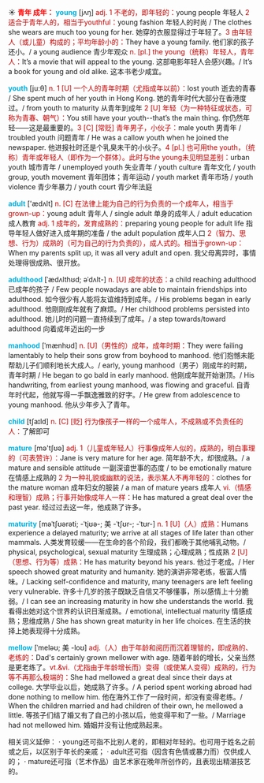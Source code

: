☀ <font color="red">**青年 成年：**</font>
<font color="sky blue">**young**</font> [jʌŋ] 
<font color="#c00000">adj. 1 不老的，即年轻的：</font>young people 年轻人 <font color="#c00000">2 适合于青年人的，相当于youthful：</font>young fashion 年轻人的时尚 / The clothes she wears are much too young for her. 她穿的衣服显得过于年轻了。<font color="#c00000">3 由年轻人（或儿童）构成的；平均年龄小的：</font>They have a young family. 他们家的孩子还小。/ a young audience 青少年观众 <font color="#c00000">n. [pl.] the young（统称）年轻人，青年人：</font>It’s a movie that will appeal to the young. 这部电影年轻人会感兴趣。/ It’s a book for young and old alike. 这本书老少咸宜。

<font color="sky blue">**youth**</font> [ju:θ] 
<font color="#c00000">n. 1 [U] 一个人的青年时期（尤指成年以前）：</font>lost youth 逝去的青春 / She spent much of her youth in Hong Kong. 她的青年时代大部分在香港度过。/ from youth to maturity 从青年到成年 <font color="#c00000">2 [U] 年轻（为一种特征或状态，可称为青春、朝气）：</font>You still have your youth--that’s the main thing. 你仍然年轻——这是最重要的。<font color="#c00000">3 [C] [常贬] 青年男子，小伙子：</font>male youth 男青年 / troubled youth 问题青年 / He was a callow youth when he joined the newspaper. 他进报社时还是个乳臭未干的小伙子。<font color="#c00000">4 [pl.] 也可用the youth，（统称）青年或年轻人（即作为一个群体）。此时与the young未见明显差别：</font>urban youth 城市青年 / unemployed youth 失业青年 / youth culture 青年文化 / youth group, youth movement 青年团体；青年运动 / youth market 青年市场 / youth violence 青少年暴力 / youth court 青少年法庭

<font color="sky blue">**adult**</font> ['ædʌlt] 
<font color="#c00000">n. [C] 在法律上能为自己的行为负责的一个成年人，相当于grown-up：</font>young adult 青年人 / single adult 单身的成年人 / adult education 成人教育 <font color="#c00000">adj. 1 成年的，发育成熟的：</font>preparing young people for adult life 指导年轻人做好进入成年期的准备 / the adult population 成年人口 <font color="#c00000">2（智力、思想、行为）成熟的（可为自己的行为负责的），成人式的。相当于grown-up：</font>When my parents split up, it was all very adult and open. 我父母离异时，事情处理得很成熟、很开放。
           
<font color="sky blue">**adulthood**</font> [ˈædʌlthʊd; əˈdʌlt-]
<font color="#c00000">n. [U] 成年的状态：</font>a child reaching adulthood 已成年的孩子 / Few people nowadays are able to maintain friendships into adulthood. 如今很少有人能将友谊维持到成年。/ His problems began in early adulthood. 他刚刚成年就有了麻烦。/ Her childhood problems persisted into adulthood. 她儿时的问题一直持续到了成年。/ a step towards/toward adulthood 向着成年迈出的一步
           
<font color="sky blue">**manhood**</font> [ˈmænhʊd]
<font color="#c00000">n. [U]（男性的）成年，成年时期：</font>They were failing lamentably to help their sons grow from boyhood to manhood. 他们抱憾未能帮助儿子们顺利地长大成人。/ early, young manhood（男子）刚成年的时期，青年时期 / He began to go bald in early manhood. 他刚成年就开始谢顶。/ His handwriting, from earliest young manhood, was flowing and graceful. 自青年时代起，他就写得一手飘逸雅致的好字。/ He grew from adolescence to young manhood. 他从少年步入了青年。

<font color="sky blue">**child**</font> [tʃaɪld] 
<font color="#c00000">n. [C] [贬] 行为像孩子一样的一个成年人，不成熟或不负责任的人：</font>了解即可

<font color="sky blue">**mature**</font> [mə'tʃʊə] 
<font color="#c00000">adj. 1（儿童或年轻人）行事像成年人似的，成熟的，明白事理的（可表赞许）：</font>Jane is very mature for her age. 简年龄不大，却很成熟。/ a mature and sensible attitude 一副深谙世事的态度 / to be emotionally mature 在情感上成熟的 <font color="#c00000">2 为一种礼貌或幽默的说法，表示某人不再年轻的：</font>clothes for the mature woman 成年妇女的服装 / a man of mature years 成年人 <font color="#c00000">vi.（情感和理智）成熟；行事开始像成年人一样：</font>He has matured a great deal over the past year. 经过过去这一年，他成熟了许多。
                      
<font color="sky blue">**maturity**</font> [məˈtʃʊərəti; -ˈtjʊə-; 美 -ˈtʃʊr-; -ˈtʊr-]
<font color="#c00000">n. 1 [U]（人）成熟：</font>Humans experience a delayed maturity; we arrive at all stages of life later than other mammals. 人类发育较缓——在生命的各个阶段，我们都晚于其他哺乳动物。/ physical, psychological, sexual maturity 生理成熟；心理成熟；性成熟 <font color="#c00000">2 [U]（思想、行为等）成熟：</font>He has maturity beyond his years. 他过于老成。/ Her speech showed great maturity and humanity. 她的演讲非常老练，极富人情味。/ Lacking self-confidence and maturity, many teenagers are left feeling very vulnerable. 许多十几岁的孩子既缺乏自信又不够懂事，所以感情上十分脆弱。/ I can see an increasing maturity in how she understands the world. 我看得出她对这个世界的认识日渐成熟。/ emotional, intellectual maturity 情感成熟；思维成熟 / She has shown great maturity in her life choices. 在生活的抉择上她表现得十分成熟。

<font color="sky blue">**mellow**</font> [ˈmeləʊ; 美 -loʊ]
<font color="#c00000">adj.（人）由于年龄和阅历而沉着理智的，即成熟的、老练的：</font>Dad's certainly grown mellower with age. 随着年龄的增长，父亲当然是更老练了。<font color="#c00000">vt.&vi.（尤指由于年龄增长而）变得（或使某人变得）成熟的，行为等不再那么极端的：</font>She had mellowed a great deal since their days at college. 大学毕业以后，她成熟了许多。/ A period spent working abroad had done nothing to mellow him. 他在海外工作了一段时间，却没有变得老练。/ When the children married and had children of their own, he mellowed a little. 等孩子们结了婚又有了自己的小孩以后，他变得平和了一些。/ Marriage had not mellowed him. 婚姻并没有让他成熟起来。

相关词义延伸：
· young还可指不比别人老的，即相对年轻的。也可用于姓名之前或之后，以区别于年长的亲戚；
· adult还可指（因含有色情或暴力而）仅供成人的；
· mature还可指（艺术作品）由艺术家在晚年所创作的，且表现出精湛技艺的。

